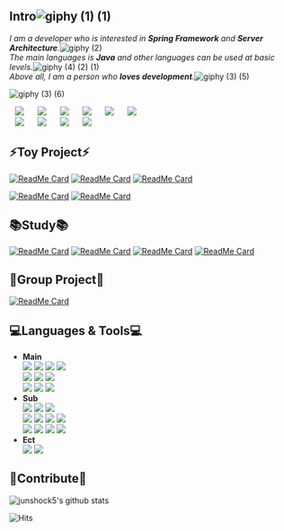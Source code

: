 Intro![giphy (1) (1)](https://user-images.githubusercontent.com/61732452/104490936-deaac400-5614-11eb-967e-af3f097b965e.gif)
--- 
   *I am a developer who is interested in **Spring Framework** and **Server Architecture**.*![giphy (2)](https://user-images.githubusercontent.com/61732452/104540969-f198b500-5663-11eb-9854-b345f4478c29.gif)   
   *The main languages is **Java** and other languages can be used at basic levels.*![giphy (4) (2) (1)](https://user-images.githubusercontent.com/61732452/104541119-43413f80-5664-11eb-870b-f4f6beaa5f91.gif)   
   *Above all, I am a person who **loves development**.*![giphy (3) (5)](https://user-images.githubusercontent.com/61732452/104492275-bb811400-5616-11eb-8636-b8e6c90b4eb4.gif)
   
![giphy (3) (6)](https://user-images.githubusercontent.com/61732452/104541178-5fdd7780-5664-11eb-9a2b-ce2a16d33dba.gif)

<a href="https://junshock5.tistory.com">
<img src="http://img.shields.io/badge/-Tech%20Blog-03c65a?style=flat&logo=Bloglovin&link=https://junshock5.tistory.com/"
style="height : auto; margin-left : 10px; margin-right : 10px;"/></a>
<a href="https://www.instagram.com/junshock5/">
<img src="http://img.shields.io/badge/-Instagram-black?style=flat&logo=Instagram&link=https://www.instagram.com/junshock5/"
style="height : auto; margin-left : 10px; margin-right : 10px;"/></a>

<a href="https://www.linkedin.com/in/junseok-oh-1b42b2158/">
<img src="https://img.shields.io/badge/-LinkedIn-blue?style=flat-square&logo=Linkedin&logoColor=white&link=https://www.linkedin.com/in/seong-yun-byeon-8183a8113/"
style="height : auto; margin-left : 10px; margin-right : 10px;"/></a>

<a href="https://www.ccommit.kr/">
<img src="http://img.shields.io/badge/-CCOMMIT-ff0000?style=flat&logo=creativecommons&link=https://www.youtube.com/channel/UCh-dFXA3RIuKQTX3oy6Smgw/videos?view=0&sort=dd&shelf_id=0/"
style="height : auto; margin-left : 10px; margin-right : 10px;"/></a>

<a href="https://www.youtube.com/@ccommit9983">
<img src="http://img.shields.io/badge/-YouTube-ff0000?style=flat&logo=youtube&link=https://www.youtube.com/channel/UCh-dFXA3RIuKQTX3oy6Smgw/videos?view=0&sort=dd&shelf_id=0/"
style="height : auto; margin-left : 10px; margin-right : 10px;"/></a>
<a href="https://junshock5.github.io/JunResume.github.io/index.html">
<img src="http://img.shields.io/badge/-Resume-FFFA78?style=flat&logo=Proto.io&link=https://junshock5.github.io/JunResume.github.io/index.html"
style="height : auto; margin-left : 10px; margin-right : 10px;"/></a>
<br/>
<a href="https://junshock5.tistory.com/150">
<img src="http://img.shields.io/badge/-article1-174EA6?style=flat&logo=Google%20News&link=https://junshock5.tistory.com/"
style="height : auto; margin-left : 10px; margin-right : 10px;"/></a>
<a href="https://junshock5.tistory.com/133?category=847028">
<img src="http://img.shields.io/badge/-article2-174EA6?style=flat&logo=Google%20News&link=https://junshock5.tistory.com/"
style="height : auto; margin-left : 10px; margin-right : 10px;"/></a>
<a href="https://blog.naver.com/algorithmjobs/221330188916">
<img src="http://img.shields.io/badge/-article3-174EA6?style=flat&logo=Google%20News&link=https://junshock5.tistory.com/"
style="height : auto; margin-left : 10px; margin-right : 10px;"/></a>
<a href="https://jusingame.cafe24.com/xe/5958">
<img src="http://img.shields.io/badge/-article4-174EA6?style=flat&logo=Google%20News&link=https://junshock5.tistory.com/"
style="height : auto; margin-left : 10px; margin-right : 10px;"/></a>

⚡Toy Project⚡
---
[![ReadMe Card](https://github-readme-stats.vercel.app/api/pin/?username=junshock5&repo=gonghatalk&show_icons=true&bg_color=FFFFFF)](https://github.com/junshock5/gonghatalk)
[![ReadMe Card](https://github-readme-stats.vercel.app/api/pin/?username=junshock5&repo=used-market-server&show_icons=true&bg_color=FFFFFF)](https://github.com/junshock5/used-market-server)
[![ReadMe Card](https://github-readme-stats.vercel.app/api/pin/?username=junshock5&repo=inflearnJpa&show_icons=true&bg_color=FFFFFF)](https://github.com/junshock5/inflearnJpa)

[![ReadMe Card](https://github-readme-stats.vercel.app/api/pin/?username=junshock5&repo=coupon&show_icons=true&bg_color=FFFFFF)](https://github.com/junshock5/coupon)
[![ReadMe Card](https://github-readme-stats.vercel.app/api/pin/?username=junshock5&repo=mini-WAS&show_icons=true&bg_color=FFFFFF)](https://github.com/junshock5/mini-WAS)

📚Study📚
---
[![ReadMe Card](https://github-readme-stats.vercel.app/api/pin/?username=junshock5&repo=toby-spring-study&show_icons=true&bg_color=FFFFFF)](https://github.com/junshock5/toby-spring-study)
[![ReadMe Card](https://github-readme-stats.vercel.app/api/pin/?username=junshock5&repo=docker_kubernetes&show_icons=true&bg_color=FFFFFF)](https://github.com/junshock5/docker_kubernetes)
[![ReadMe Card](https://github-readme-stats.vercel.app/api/pin/?username=junshock5&repo=Coding-Test&show_icons=true&bg_color=FFFFFF)](https://github.com/junshock5/Coding-Test)
[![ReadMe Card](https://github-readme-stats.vercel.app/api/pin/?username=junshock5&repo=Python-Django&show_icons=true&bg_color=FFFFFF)](https://github.com/junshock5/Python-Django)

🧑‍Group Project👩
---
[![ReadMe Card](https://github-readme-stats.vercel.app/api/pin/?username=depromeet&repo=depromeet-9-6-backend&show_icons=true&bg_color=FFFFFF)](https://github.com/depromeet/depromeet-9-6-backend.git)

<!-- 🧑‍Group Project👩
---
[![ReadMe Card](https://github-readme-stats.vercel.app/api/pin/?username=junshock5&repo=jinmusa_team&show_icons=true&bg_color=FFFFFF)](https://github.com/junshock5/jinmusa_team)
[![ReadMe Card](https://github-readme-stats.vercel.app/api/pin/?username=junshock5&repo=depromeet&show_icons=true&bg_color=FFFFFF)](https://www.notion.so/depromeet/3-20-53335d9acb174f3682ec9fb9d03bcaef)-->

💻Languages & Tools💻 
---
* **Main**   
<img src="https://img.shields.io/badge/Java-007396?style=flat-square&logo=Java&logoColor=#007396"/></a>
<img src="https://img.shields.io/badge/Spring-6DB33F?style=flat-square&logo=Spring&logoColor=green"/></a>
<img src="https://img.shields.io/badge/Mybatis-yellow?style=flat-square&logo=Mybatis&logoColor=white"/></a>
<img src="https://img.shields.io/badge/Jpa-3766AB?style=flat-square&logo=Jpa&logoColor=white"/></a>   
<img src="https://img.shields.io/badge/mysql-f7f7f7?style=flat-square&logo=mysql&logoColor=black"/></a>
<img src="https://img.shields.io/badge/mssql-purple?style=flat-square&logo=Microsoft%20Access&logoColor=white"/></a>
<img src="https://img.shields.io/badge/SQLite-003B57?style=flat-square&logo=SQLite&logoColor=#003B57"/></a>  
<img src="https://img.shields.io/badge/python-f6f644?style=flat-square&logo=python&logoColor=#000000"/></a>
<img src="https://img.shields.io/badge/django-00599C?style=flat-square&logo=django&logoColor=green"/></a>
<img src="https://img.shields.io/badge/vue.js-5C2D91?style=flat-square&logo=vue.js&logoColor=pink"/></a> 
* **Sub**   
<img src="https://img.shields.io/badge/C++-f6f644?style=flat-square&logo=C++&logoColor=#00599C"/></a>
<img src="https://img.shields.io/badge/CSharp-00599C?style=flat-square&logo=C++&logoColor=#00599C"/></a>
<img src="https://img.shields.io/badge/.NET-5C2D91?style=flat-square&logo=.NET&logoColor=#5C2D91"/></a>   
<img src="https://img.shields.io/badge/mongodb-47A248?style=flat-square&logo=mongodb&logoColor=green"/></a> 
<img src="https://img.shields.io/badge/node.js-339933?style=flat-square&logo=node.js&logoColor=green"/></a>
<img src="https://img.shields.io/badge/ruby-CC342D?style=flat-square&logo=ruby&logoColor=#CC342D"/></a>
<img src="https://img.shields.io/badge/Ruby%20on%20Rails-CC0000?style=flat-square&logo=Ruby%20on%20Rails&logoColor=#CC0000"/></a>   
<img src="https://img.shields.io/badge/Amazon%20AWS-232F3E?style=flat-square&logo=Amazon%20AWS&logoColor=#232F3E"/></a>
<img src="https://img.shields.io/badge/nbp-orange?style=flat-square&logo=iCloud&logoColor=white"/></a>
<img src="https://img.shields.io/badge/docker-2496ED?style=flat-square&logo=docker&logoColor=black"/></a>
<img src="https://img.shields.io/badge/Kubernetes-326CE5?style=flat-square&logo=Kubernetes&logoColor=black"/></a>   
* **Ect**   
<img src="https://img.shields.io/badge/IntelliJ%20IDEA-000000?style=flat-square&logo=IntelliJ%20IDEA&logoColor=#000000"/></a>
<img src="https://img.shields.io/badge/Visual%20Studio-5C2D91?style=flat-square&logo=Visual%20Studio&logoColor=#5C2D91"/></a>

🙏Contribute🙏
---
![junshock5's github stats](https://github-readme-stats.vercel.app/api?username=junshock5&show_icons=true&theme=dark&bg_color=#3399ff) 

![Hits](https://hits.seeyoufarm.com/api/count/incr/badge.svg?url=https://github.com/junshock5%2Fhit-counter)                 
                                                
<!--
**junshock5/junshock5** is a ✨ _special_ ✨ repository because its `README.md` (this file) appears on your GitHub profile.

Here are some ideas to get you started:

- 🔭 I’m currently working on ...
- 🌱 I’m currently learning ...
- 👯 I’m looking to collaborate on ...
- 🤔 I’m looking for help with ...
- 💬 Ask me about ...
- 📫 How to reach me: ...
- 😄 Pronouns: ...
- ⚡ Fun fact: ...
-->

